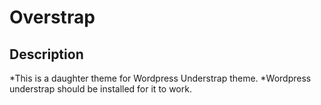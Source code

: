 # Overstrap

## Description
*This is a daughter theme for Wordpress Understrap theme.
*Wordpress understrap should be installed for it to work.


